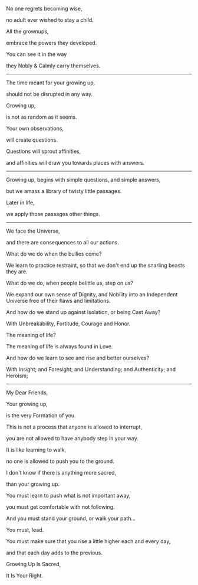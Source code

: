No one regrets becoming wise,

no adult ever wished to stay a child.

All the grownups,

embrace the powers they developed.

You can see it in the way

they Nobly & Calmly carry themselves.

---

The time meant for your growing up,

should not be disrupted in any way.

Growing up,

is not as random as it seems.

Your own observations,

will create questions.

Questions will sprout affinities,

and affinities will draw you towards places with answers.

---

Growing up, begins with simple questions, and simple answers,

but we amass a library of twisty little passages.

Later in life,

we apply those passages other things.

---

We face the Universe,

and there are consequences to all our actions.

What do we do when the bullies come?

We learn to practice restraint, so that we don't end up the snarling beasts they are.

What do we do, when people belittle us, step on us?

We expand our own sense of Dignity, and Nobility into an Independent Universe free of their flaws and limitations.

And how do we stand up against Isolation, or being Cast Away?

With Unbreakability, Fortitude, Courage and Honor.

The meaning of life?

The meaning of life is always found in Love.

And how do we learn to see and rise and better ourselves?

With Insight; and Foresight; and Understanding; and Authenticity; and Heroism;

---

My Dear Friends,

Your growing up,

is the very Formation of you.

This is not a process that anyone is allowed to interrupt,

you are not allowed to have anybody step in your way.

It is like learning to walk,

no one is allowed to push you to the ground.

I don't know if there is anything more sacred,

than your growing up.

You must learn to push what is not important away,

you must get comfortable with not following.

And you must stand your ground, or walk your path...

You must, lead.

You must make sure that you rise a little higher each and every day,

and that each day adds to the previous.

Growing Up Is Sacred,

It Is Your Right.
